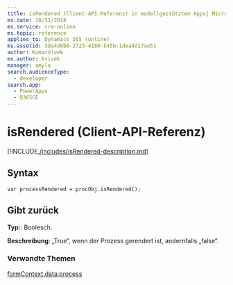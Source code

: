 ```yaml
---
title: isRendered (Client-API-Referenz) in modellgestützten Apps| MicrosoftDocs
ms.date: 10/31/2018
ms.service: crm-online
ms.topic: reference
applies_to: Dynamics 365 (online)
ms.assetid: 3da4d0b6-2723-4180-b45b-1dea4d17ae51
author: KumarVivek
ms.author: kvivek
manager: amyla
search.audienceType:
  - developer
search.app:
  - PowerApps
  - D365CE
---
```

# <a name="isrendered-client-api-reference"></a>isRendered (Client-API-Referenz)



[!INCLUDE[./includes/isRendered-description.md](./includes/isRendered-description.md)]

## <a name="syntax"></a>Syntax

`var processRendered = procObj.isRendered();`

## <a name="returns"></a>Gibt zurück

**Typ:**: Boolesch. 

**Beschreibung**: „True“, wenn der Prozess gerendert ist, andernfalls „false“.

### <a name="related-topics"></a>Verwandte Themen
 
[formContext.data.process](../../formContext-data-process.md)

